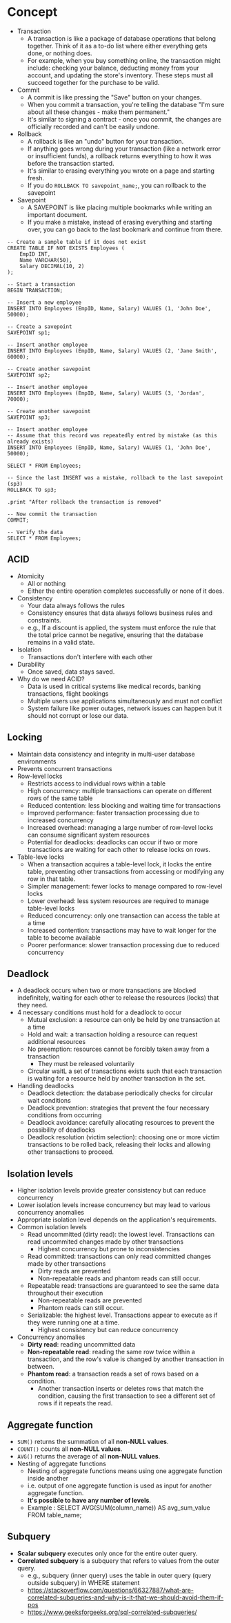 # Concept

- Transaction
  - A transaction is like a package of database operations that belong together. Think of it as a to-do list where either everything gets done, or nothing does. 
  - For example, when you buy something online, the transaction might include: checking your balance, deducting money from your account, and updating the store's inventory. These steps must all succeed together for the purchase to be valid.
- Commit
  - A commit is like pressing the "Save" button on your changes. 
  - When you commit a transaction, you're telling the database "I'm sure about all these changes - make them permanent." 
  - It's similar to signing a contract - once you commit, the changes are officially recorded and can't be easily undone.
- Rollback
  - A rollback is like an "undo" button for your transaction. 
  - If anything goes wrong during your transaction (like a network error or insufficient funds), a rollback returns everything to how it was before the transaction started. 
  - It's similar to erasing everything you wrote on a page and starting fresh.
  - If you do `ROLLBACK TO savepoint_name;`, you can rollback to the savepoint
- Savepoint
  - A SAVEPOINT is like placing multiple bookmarks while writing an important document. 
  - If you make a mistake, instead of erasing everything and starting over, you can go back to the last bookmark and continue from there.

```
-- Create a sample table if it does not exist
CREATE TABLE IF NOT EXISTS Employees (
    EmpID INT,
    Name VARCHAR(50),
    Salary DECIMAL(10, 2)
);

-- Start a transaction
BEGIN TRANSACTION;

-- Insert a new employee
INSERT INTO Employees (EmpID, Name, Salary) VALUES (1, 'John Doe', 50000);

-- Create a savepoint
SAVEPOINT sp1;

-- Insert another employee
INSERT INTO Employees (EmpID, Name, Salary) VALUES (2, 'Jane Smith', 60000);

-- Create another savepoint
SAVEPOINT sp2;

-- Insert another employee
INSERT INTO Employees (EmpID, Name, Salary) VALUES (3, 'Jordan', 70000);

-- Create another savepoint
SAVEPOINT sp3;

-- Insert another employee
-- Assume that this record was repeatedly entred by mistake (as this already exists)
INSERT INTO Employees (EmpID, Name, Salary) VALUES (1, 'John Doe', 50000);

SELECT * FROM Employees;

-- Since the last INSERT was a mistake, rollback to the last savepoint (sp3)
ROLLBACK TO sp3;

.print "After rollback the transaction is removed"

-- Now commit the transaction
COMMIT;

-- Verify the data
SELECT * FROM Employees;
```

## ACID

- Atomicity
  - All or nothing
  - Either the entire operation completes successfully or none of it does.
- Consistency
  - Your data always follows the rules
  - Consistency ensures that data always follows business rules and constraints.
  - e.g., If a discount is applied, the system must enforce the rule that the total price cannot be negative, ensuring that the database remains in a valid state.
- Isolation
  - Transactions don't interfere with each other
- Durability
  - Once saved, data stays saved.
- Why do we need ACID?
  - Data is used in critical systems like medical records, banking transactions, flight bookings
  - Multiple users use applications simultaneously and must not conflict
  - System failure like power outages, network issues can happen but it should not corrupt or lose our data.

## Locking

- Maintain data consistency and integrity in multi-user database environments
- Prevents concurrent transactions
- Row-level locks
  - Restricts access to individual rows within a table
  - High concurrency: multiple transactions can operate on different rows of the same table
  - Reduced contention: less blocking and waiting time for transactions
  - Improved performance: faster transaction processing due to increased concurrency
  - Increased overhead: managing a large number of row-level locks can consume significant system resources
  - Potential for deadlocks: deadlocks can occur if two or more transactions are waiting for each other to release locks on rows.
- Table-leve locks
  - When a transaction acquires a table-level lock, it locks the entire table, preventing other transactions from accessing or modifying any row in that table.
  - Simpler management: fewer locks to manage compared to row-level locks
  - Lower overhead: less system resources are required to manage table-level locks
  - Reduced concurrency: only one transaction can access the table at a time
  - Increased contention: transactions may have to wait longer for the table to become available
  - Poorer performance: slower transaction processing due to reduced concurrency

## Deadlock

- A deadlock occurs when two or more transactions are blocked indefinitely, waiting for each other to release the resources (locks) that they need.
- 4 necessary conditions must hold for a deadlock to occur
  - Mutual exclusion: a resource can only be held by one transaction at a time
  - Hold and wait: a transaction holding a resource can request additional resources
  - No preemption: resources cannot be forcibly taken away from a transaction
    - They must be released voluntarily
  - Circular waitL a set of transactions exists such that each transaction is waiting for a resource held by another transaction in the set.
- Handling deadlocks
  - Deadlock detection: the database periodically checks for circular wait conditions
  - Deadlock prevention: strategies that prevent the four necessary conditions from occurring
  - Deadlock avoidance: carefully allocating resources to prevent the possibility of deadlocks
  - Deadlock resolution (victim selection): choosing one or more victim transactions to be rolled back, releasing their locks and allowing other transactions to proceed.

## Isolation levels

- Higher isolation levels provide greater consistency but can reduce concurrency
- Lower isolation levels increase concurrency but may lead to various concurrency anomalies
- Appropriate isolation level depends on the application's requirements.
- Common isolation levels
  - Read uncommitted (dirty read): the lowest level. Transactions can read uncommited changes made by other transactions
    - Highest concurrency but prone to inconsistencies
  - Read committed: transactions can only read committed changes made by other transactions
    - Dirty reads are prevented
    - Non-repeatable reads and phantom reads can still occur.
  - Repeatable read: transactions are guaranteed to see the same data throughout their execution
    - Non-repeatable reads are prevented
    - Phantom reads can still occur.
  - Serializable: the highest level. Transactions appear to execute as if they were running one at a time.
    - Highest consistency but can reduce concurrency
- Concurrency anomalies
  - **Dirty read**: reading uncommitted data
  - **Non-repeatable read**: reading the same row twice within a transaction, and the row's value is changed by another transaction in between.
  - **Phantom read**: a transaction reads a set of rows based on a condition.
    - Another transaction inserts or deletes rows that match the condition, causing the first transaction to see a different set of rows if it repeats the read.

## Aggregate function 

- `SUM()` returns the summation of all **non-NULL values**.
- `COUNT()` counts all **non-NULL values**.
- `AVG()` returns the average of all **non-NULL values**.
- Nesting of aggregate functions
  - Nesting of aggregate functions means using one aggregate function inside another 
  - i.e. output of one aggregate function is used as input for another aggregate function.
  - **It's possible to have any number of levels**.
  - Example : SELECT AVG(SUM(column_name)) AS avg_sum_value FROM table_name;

## Subquery

- **Scalar subquery** executes only once for the entire outer query.
- **Correlated subquery** is a subquery that refers to values from the outer query.
  - e.g., subquery (inner query) uses the table in outer query (query outside subquery) in WHERE statement
  - https://stackoverflow.com/questions/66327887/what-are-correlated-subqueries-and-why-is-it-that-we-should-avoid-them-if-pos
  - https://www.geeksforgeeks.org/sql-correlated-subqueries/